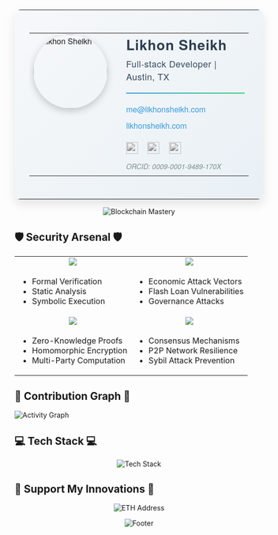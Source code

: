 <table cellpadding="0" cellspacing="0" border="0" style="font-family: 'Helvetica Neue', Arial, sans-serif; color: #333333; max-width: 600px; background: linear-gradient(135deg, #f6f8fa 0%, #e9f0f5 100%); border-radius: 12px; box-shadow: 0 10px 20px rgba(0,0,0,0.1);">
  <tr>
    <td style="padding: 30px;">
      <table cellpadding="0" cellspacing="0" border="0" width="100%">
        <tr>
          <td style="padding-right: 30px; vertical-align: top;">
            <div style="position: relative; width: 150px; height: 150px; overflow: hidden; border-radius: 50%; box-shadow: 0 5px 15px rgba(0,0,0,0.2);">
              <img src="https://likhonsheikh.com/me.jpg" alt="Likhon Sheikh" style="width: 100%; height: 100%; object-fit: cover; transition: transform 0.3s ease;">
            </div>
          </td>
          <td style="vertical-align: top;">
            <h2 style="margin: 0; font-size: 28px; color: #2c3e50; letter-spacing: 1px; font-weight: 600;">Likhon Sheikh</h2>
            <p style="margin: 5px 0 15px; font-size: 18px; color: #34495e; font-weight: 300; letter-spacing: 0.5px;">Full-stack Developer | Austin, TX</p>
            <div style="margin: 20px 0; height: 2px; background: linear-gradient(90deg, #3498db, #2ecc71);"></div>
            <p style="margin: 10px 0; font-size: 16px;">
              <a href="mailto:me@likhonsheikh.com" style="color: #3498db; text-decoration: none; font-weight: 500; transition: color 0.3s ease;">me@likhonsheikh.com</a>
            </p>
            <p style="margin: 10px 0; font-size: 16px;">
              <a href="https://likhonsheikh.com" style="color: #3498db; text-decoration: none; font-weight: 500; transition: color 0.3s ease;">likhonsheikh.com</a>
            </p>
            <div style="margin: 20px 0 10px;">
              <a href="https://github.com/likhon-xyz" style="text-decoration: none; margin-right: 15px; display: inline-block; transition: transform 0.3s ease;">
                <img src="https://github.githubassets.com/favicon.ico" alt="GitHub" style="width: 24px; height: 24px; vertical-align: middle; filter: grayscale(100%);">
              </a>
              <a href="https://t.me/likhondotxyz" style="text-decoration: none; margin-right: 15px; display: inline-block; transition: transform 0.3s ease;">
                <img src="https://telegram.org/img/favicon.ico" alt="Telegram Channel" style="width: 24px; height: 24px; vertical-align: middle; filter: grayscale(100%);">
              </a>
              <a href="https://x.com/likhondotxyz" style="text-decoration: none; display: inline-block; transition: transform 0.3s ease;">
                <img src="https://abs.twimg.com/favicons/twitter.ico" alt="X (Twitter)" style="width: 24px; height: 24px; vertical-align: middle; filter: grayscale(100%);">
              </a>
            </div>
            <p style="margin: 15px 0 5px; font-size: 14px; color: #7f8c8d; font-style: italic;">ORCID: 0009-0001-9489-170X</p>
          </td>
        </tr>
      </table>
    </td>
  </tr>
</table>

<style>
  @keyframes gradientAnimation {
    0% { background-position: 0% 50%; }
    50% { background-position: 100% 50%; }
    100% { background-position: 0% 50%; }
  }
  
  table {
    animation: gradientAnimation 10s ease infinite;
    background-size: 200% 200%;
  }
  
  img:hover {
    transform: scale(1.1);
  }
  
  a:hover {
    color: #2ecc71 !important;
  }
  
  .social-icon:hover {
    transform: translateY(-3px);
  }
</style>


<div align="center">

![Blockchain Mastery](https://mermaid.ink/img/pako:eNptVE1z0zAQ_Sse9VCHieP4o47jA0wLzNBCgRk4UfcgS3IsqkgaS25qOvnvrK2kJKHWxbP73u5b7a6eEVGUoQKtWqwb7-eVB18pje0F8zaaeDUXojirl_XU2FY9sOIsSZLdf7Dh1DZFqp9KOZxLv8et9IzFrZ0EwdsrnzSMPHgSUniPrDVcyYlLcAnu9_7o2DBB1JrNfpsDX99WLljbSa_quKBHTnPgHdMFhxgguxDmJMaAtZycwog5BQZgOkJ98sEXaC8w3rlDUPZIFTHFm_Mj4PU_oMMZ1kLp-7CCM2kDXge6VQdyDTBvfKmfPEn0TqWnu0qA2BfAZ9_bI1ycUPAqHOJzAr1Q7QPkOSRBEUD78p90sA-yS3kNbrikQ6F7K-Haf1VzKUcxMBt3dxtWaQwNDgKiZM1Xe107-8xZZ0Obob339ztuZYg-vXCXvSBK98Fa0U4wM6YiOgiujfcdUr8D6q2bmYrLcIQOkjpiYbD2rGGOgAj6j4hfj6p5DfFthxBYrjq8YmYomUlcCUbH-zRDf0GS7_slcjIGQuikQ94STSYTtwruoClas3aNOYUNey4ldBvZhq1ZiQr4pazGnbAlKuUWoJ2m2LKPlFvVoqLGwrApwp1VP3pJUGHbju1BHziGhV2_oITClAHpGdlej-vMjYWQrgGDvWsFmBtrtSnCcHDPVtw2XQVNWoeG0wa2qHlcZmEWZzmOE5YtEnyRJJRU0TKv4zSq6WIexRhtt1OksRyiPqEiXs7iOJpneZwv4GlIoinqUREtZvFyvkwv0jzP54tlnAPpj1IgOZrN02yeRuDJ0kWaAYGNNd-6l2h8kMYMv0b8WOL2L2LbjD4?type=png)

</div>

## 🛡️ Security Arsenal 🛡️

<table align="center">
<tr>
<td align="center"><img src="https://img.shields.io/badge/-Smart%20Contract%20Auditing-red?style=for-the-badge"/></td>
<td align="center"><img src="https://img.shields.io/badge/-DeFi%20Security-blue?style=for-the-badge"/></td>
</tr>
<tr>
<td>

- Formal Verification
- Static Analysis
- Symbolic Execution

</td>
<td>

- Economic Attack Vectors
- Flash Loan Vulnerabilities
- Governance Attacks

</td>
</tr>
<tr>
<td align="center"><img src="https://img.shields.io/badge/-Cryptographic%20Protocols-green?style=for-the-badge"/></td>
<td align="center"><img src="https://img.shields.io/badge/-Network%20Security-yellow?style=for-the-badge"/></td>
</tr>
<tr>
<td>

- Zero-Knowledge Proofs
- Homomorphic Encryption
- Multi-Party Computation

</td>
<td>

- Consensus Mechanisms
- P2P Network Resilience
- Sybil Attack Prevention

</td>
</tr>
</table>

</div>

## 🌈 Contribution Graph 🌈

![Activity Graph](https://github-readme-activity-graph.vercel.app/graph?username=likhon-xyz&theme=rogue&hide_border=true)

## 💻 Tech Stack 💻

<div align="center">

![Tech Stack](https://skillicons.dev/icons?i=solidity,rust,typescript,python,go,react,nodejs,graphql,docker,kubernetes&perline=5)

</div>

## 🌟 Support My Innovations 🌟

<div align="center">

![ETH Address](https://img.shields.io/badge/ETH-0x3A06322e9F1124F6B2de8F343D4FDce4D1009869-blue?style=for-the-badge&logo=ethereum)

</div>

<div align="center">

![Footer](https://capsule-render.vercel.app/api?type=waving&color=gradient&height=100&section=footer)

</div>
